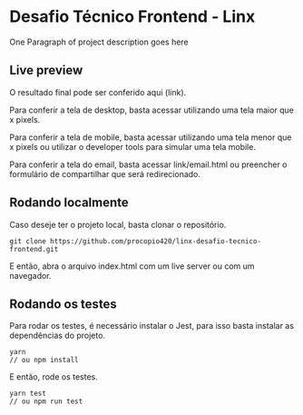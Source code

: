 # Desafio Técnico Frontend - Linx

One Paragraph of project description goes here

## Live preview

O resultado final pode ser conferido aqui (link).

Para conferir a tela de desktop, basta acessar utilizando uma tela maior que x pixels.

Para conferir a tela de mobile, basta acessar utilizando uma tela menor que x pixels ou utilizar o developer tools para simular uma tela mobile.

Para conferir a tela do email, basta acessar link/email.html ou preencher o formulário de compartilhar que será redirecionado.

## Rodando localmente

Caso deseje ter o projeto local, basta clonar o repositório.

```
git clone https://github.com/procopio420/linx-desafio-tecnico-frontend.git
```

E então, abra o arquivo index.html com um live server ou com um navegador.

## Rodando os testes

Para rodar os testes, é necessário instalar o Jest, para isso basta instalar as dependências do projeto.

```
yarn
// ou npm install
```

E então, rode os testes.

```
yarn test
// ou npm run test
```
